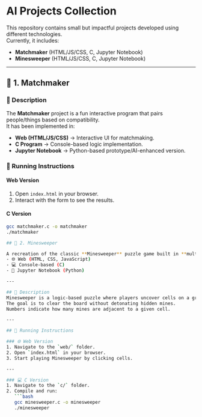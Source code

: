 # AI Projects Collection

This repository contains small but impactful projects developed using different technologies.  
Currently, it includes:

- **Matchmaker** (HTML/JS/CSS, C, Jupyter Notebook)
- **Minesweeper** (HTML/JS/CSS, C, Jupyter Notebook)

---

## 📌 1. Matchmaker

### 🔹 Description
The **Matchmaker** project is a fun interactive program that pairs people/things based on compatibility.  
It has been implemented in:
- **Web (HTML/JS/CSS)** → Interactive UI for matchmaking.
- **C Program** → Console-based logic implementation.
- **Jupyter Notebook** → Python-based prototype/AI-enhanced version.

### 🚀 Running Instructions
#### Web Version
1. Open `index.html` in your browser.
2. Interact with the form to see the results.

#### C Version
```bash
gcc matchmaker.c -o matchmaker
./matchmaker

## 📌 2. Minesweeper

A recreation of the classic **Minesweeper** puzzle game built in **multiple implementations**:  
- 🌐 Web (HTML, CSS, JavaScript)  
- 💻 Console-based (C)  
- 📓 Jupyter Notebook (Python)  

---

## 🔹 Description
Minesweeper is a logic-based puzzle where players uncover cells on a grid.  
The goal is to clear the board without detonating hidden mines.  
Numbers indicate how many mines are adjacent to a given cell.

---

## 🚀 Running Instructions

### 🌐 Web Version
1. Navigate to the `web/` folder.  
2. Open `index.html` in your browser.  
3. Start playing Minesweeper by clicking cells.  

---

### 💻 C Version
1. Navigate to the `c/` folder.  
2. Compile and run:
   ```bash
   gcc minesweeper.c -o minesweeper
   ./minesweeper
